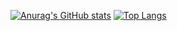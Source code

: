 [![Anurag's GitHub stats](https://github-readme-stats-git-masterrstaa-rickstaa.vercel.app/api?username=NaokiHaba&hide=contribs&count_private=true&show_icons=true&theme=tokyonight)](https://github.com/anuraghazra/github-readme-stats)
[![Top Langs](https://github-readme-stats-git-masterrstaa-rickstaa.vercel.app/api/top-langs/?username=NaokiHaba&layout=compact&theme=tokyonight)](https://github.com/anuraghazra/github-readme-stats)
